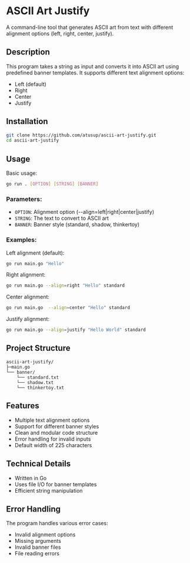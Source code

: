 # ASCII Art Justify

A command-line tool that generates ASCII art from text with different alignment options (left, right, center, justify).

## Description

This program takes a string as input and converts it into ASCII art using predefined banner templates. It supports different text alignment options:
- Left (default)
- Right
- Center
- Justify

## Installation

```bash
git clone https://github.com/atusup/ascii-art-justify.git
cd ascii-art-justify
```

## Usage

Basic usage:
```bash
go run . [OPTION] [STRING] [BANNER]
```

### Parameters:
- `OPTION`: Alignment option (--align=left|right|center|justify)
- `STRING`: The text to convert to ASCII art
- `BANNER`: Banner style (standard, shadow, thinkertoy)

### Examples:

Left alignment (default):
```bash
go run main.go "Hello"
```

Right alignment:
```bash
go run main.go --align=right "Hello" standard
```

Center alignment:
```bash
go run main.go  --align=center "Hello" standard
```

Justify alignment:
```bash
go run main.go --align=justify "Hello World" standard
```

## Project Structure

```
ascii-art-justify/
├─main.go
└── banner/
    └── standard.txt
    └── shadow.txt
    └── thinkertoy.txt
```

## Features

- Multiple text alignment options
- Support for different banner styles
- Clean and modular code structure
- Error handling for invalid inputs
- Default width of 225 characters

## Technical Details

- Written in Go
- Uses file I/O for banner templates
- Efficient string manipulation

## Error Handling

The program handles various error cases:
- Invalid alignment options
- Missing arguments
- Invalid banner files
- File reading errors